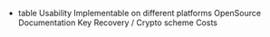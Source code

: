 * table
Usability
Implementable on different platforms
OpenSource
Documentation
Key Recovery / Crypto scheme
Costs
